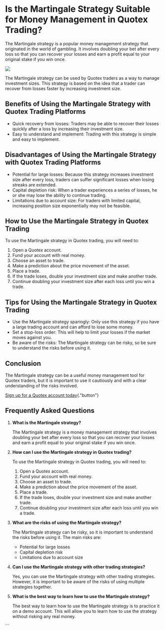 # Is the Martingale Strategy Suitable for Money Management in Quotex Trading?

The Martingale strategy is a popular money management strategy that
originated in the world of gambling. It involves doubling your bet after
every loss so that you can recover your losses and earn a profit equal
to your original stake if you win once.

[![](https://static.quotex.io/files/4_en/300_250.jpg)](https://traff.sbs/brokerqxlid)

The Martingale strategy can be used by Quotex traders as a way to manage
investment sizes. This strategy is based on the idea that a trader can
recover from losses faster by increasing investment size.

## Benefits of Using the Martingale Strategy with Quotex Trading Platforms

-   Quick recovery from losses: Traders may be able to recover their
    losses quickly after a loss by increasing their investment size.
-   Easy to understand and implement: Trading with this strategy is
    simple and easy to implement.

## Disadvantages of Using the Martingale Strategy with Quotex Trading Platforms

-   Potential for large losses: Because this strategy increases
    investment size after every loss, traders can suffer significant
    losses when losing streaks are extended.
-   Capital depletion risk: When a trader experiences a series of
    losses, he or she may lose the ability to continue trading.
-   Limitations due to account size: For traders with limited capital,
    increasing position size exponentially may not be feasible.

## How to Use the Martingale Strategy in Quotex Trading

To use the Martingale strategy in Quotex trading, you will need to:

1.  Open a Quotex account.
2.  Fund your account with real money.
3.  Choose an asset to trade.
4.  Make a prediction about the price movement of the asset.
5.  Place a trade.
6.  If the trade loses, double your investment size and make another
    trade.
7.  Continue doubling your investment size after each loss until you win
    a trade.

## Tips for Using the Martingale Strategy in Quotex Trading

-   Use the Martingale strategy sparingly: Only use this strategy if you
    have a large trading account and can afford to lose some money.
-   Set a stop-loss order: This will help to limit your losses if the
    market moves against you.
-   Be aware of the risks: The Martingale strategy can be risky, so be
    sure to understand the risks before using it.

## Conclusion

The Martingale strategy can be a useful money management tool for Quotex
traders, but it is important to use it cautiously and with a clear
understanding of the risks involved.

[Sign up for a Quotex account
today](\%22https://traff.sbs/brokerqxsignup\%22){."button"}

## Frequently Asked Questions

1.  **What is the Martingale strategy?**

    The Martingale strategy is a money management strategy that involves
    doubling your bet after every loss so that you can recover your
    losses and earn a profit equal to your original stake if you win
    once.

2.  **How can I use the Martingale strategy in Quotex trading?**

    To use the Martingale strategy in Quotex trading, you will need to:

    1.  Open a Quotex account.
    2.  Fund your account with real money.
    3.  Choose an asset to trade.
    4.  Make a prediction about the price movement of the asset.
    5.  Place a trade.
    6.  If the trade loses, double your investment size and make another
        trade.
    7.  Continue doubling your investment size after each loss until you
        win a trade.

3.  **What are the risks of using the Martingale strategy?**

    The Martingale strategy can be risky, so it is important to
    understand the risks before using it. The main risks are:

    -   Potential for large losses
    -   Capital depletion risk
    -   Limitations due to account size

4.  **Can I use the Martingale strategy with other trading strategies?**

    Yes, you can use the Martingale strategy with other trading
    strategies. However, it is important to be aware of the risks of
    using multiple strategies together.

5.  **What is the best way to learn how to use the Martingale
    strategy?**

    The best way to learn how to use the Martingale strategy is to
    practice it on a demo account. This will allow you to learn how to
    use the strategy without risking any real money.

\`\`\`

